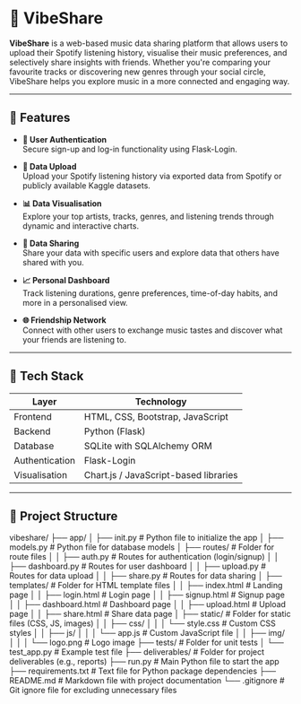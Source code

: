 # 🎵 VibeShare

**VibeShare** is a web-based music data sharing platform that allows users to upload their Spotify listening history, visualise their music preferences, and selectively share insights with friends. Whether you're comparing your favourite tracks or discovering new genres through your social circle, VibeShare helps you explore music in a more connected and engaging way.

---

## 🚀 Features

- **🔐 User Authentication**  
  Secure sign-up and log-in functionality using Flask-Login.

- **📁 Data Upload**  
  Upload your Spotify listening history via exported data from Spotify or publicly available Kaggle datasets.

- **📊 Data Visualisation**  
  Explore your top artists, tracks, genres, and listening trends through dynamic and interactive charts.

- **🤝 Data Sharing**  
  Share your data with specific users and explore data that others have shared with you.

- **📈 Personal Dashboard**  
  Track listening durations, genre preferences, time-of-day habits, and more in a personalised view.

- **🌐 Friendship Network**  
  Connect with other users to exchange music tastes and discover what your friends are listening to.

---

## 🧱 Tech Stack

| Layer        | Technology                    |
|--------------|-------------------------------|
| Frontend     | HTML, CSS, Bootstrap, JavaScript |
| Backend      | Python (Flask)                |
| Database     | SQLite with SQLAlchemy ORM    |
| Authentication | Flask-Login                 |
| Visualisation | Chart.js / JavaScript-based libraries |

---

## 📂 Project Structure

vibeshare/
├── app/
│   ├── init.py                  # Python file to initialize the app
│   ├── models.py                    # Python file for database models
│   ├── routes/                      # Folder for route files
│   │   ├── auth.py                  # Routes for authentication (login/signup)
│   │   ├── dashboard.py             # Routes for user dashboard
│   │   ├── upload.py                # Routes for data upload
│   │   ├── share.py                 # Routes for data sharing
│   ├── templates/                   # Folder for HTML template files
│   │   ├── index.html               # Landing page
│   │   ├── login.html               # Login page
│   │   ├── signup.html              # Signup page
│   │   ├── dashboard.html           # Dashboard page
│   │   ├── upload.html              # Upload page
│   │   ├── share.html               # Share data page
│   ├── static/                      # Folder for static files (CSS, JS, images)
│   │   ├── css/
│   │   │   └── style.css            # Custom CSS styles
│   │   ├── js/
│   │   │   └── app.js               # Custom JavaScript file
│   │   ├── img/
│   │   │   └── logo.png             # Logo image
├── tests/                           # Folder for unit tests
│   └── test_app.py                  # Example test file
├── deliverables/                    # Folder for project deliverables (e.g., reports)
├── run.py                           # Main Python file to start the app
├── requirements.txt                 # Text file for Python package dependencies
├── README.md                        # Markdown file with project documentation
└── .gitignore                       # Git ignore file for excluding unnecessary files 

